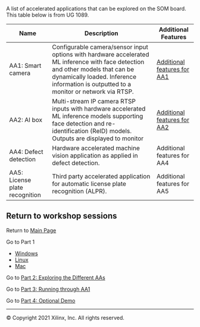 A list of accelerated applications that can be explored on the SOM board. This table below is from UG 1089.

| Name  | Description | Additional Features|
| ------------- | ------------- | ------------- |
| AA1: Smart camera  | Configurable camera/sensor input options with hardware accelerated ML inference with face detection and other models that can be dynamically loaded. Inference information is outputted to a monitor or network via RTSP. | [Additional features for AA1](https://github.com/Xilinx/Xilinx_KV260_Workshop/blob/main/Additional%20AA1%20Features.md)|
| AA2: AI box  | Multi-stream IP camera RTSP inputs with hardware accelerated ML inference models supporting face detection and re-identification (ReID) models. Outputs are displayed to monitor  |[Additional features for AA2](https://github.com/Xilinx/Xilinx_KV260_Workshop/blob/main/Additional%20AA2%20Features.md)|
|AA4: Defect detection | Hardware accelerated machine vision application as applied in defect detection.|Additional features for AA4|
|AA5: License plate recognition | Third party accelerated application for automatic license plate recognition (ALPR). | Additional features for AA5|

## Return to workshop sessions
Return to [Main Page](https://github.com/Xilinx/Xilinx_KV260_Workshop)

Go to Part 1
 - [Windows](https://github.com/Xilinx/Xilinx_KV260_Workshop/blob/main/Part%201:%20Setup%20Board.md)
 - [Linux](https://github.com/Xilinx/Xilinx_KV260_Workshop/blob/main/Linux%20set-up.md)
 - [Mac](https://github.com/Xilinx/Xilinx_KV260_Workshop/blob/main/Mac%20set-up.md)


Go to [Part 2: Exploring the Different AAs](https://github.com/Xilinx/Xilinx_KV260_Workshop/blob/main/Part%202:%20Exploring%20the%20Different%20AAs.md)

Go to [Part 3: Running through AA1](https://github.com/Xilinx/Xilinx_KV260_Workshop/blob/main/Part%203:%20Running%20through%20AA1.md)

Go to [Part 4: Optional Demo](https://github.com/Xilinx/Xilinx_KV260_Workshop/blob/main/Part%204:%20Optional%20Demo.md) 

------------------------------------------------------
&copy; Copyright 2021 Xilinx, Inc. All rights reserved.
